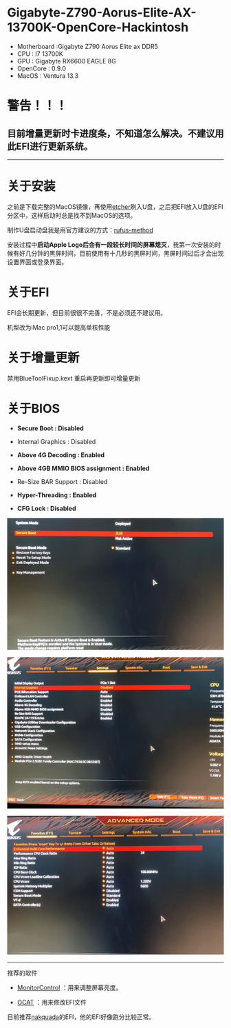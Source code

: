 # Gigabyte-Z790-Aorus-Elite-AX-13700K-OpenCore-Hackintosh

- Motherboard :Gigabyte Z790 Aorus Elite ax DDR5
- CPU : I7 13700K
- GPU : Gigabyte RX6600 EAGLE 8G
- OpenCore : 0.9.0
- MacOS : Ventura 13.3

# 警告！！！

## 目前增量更新时卡进度条，不知道怎么解决。不建议用此EFI进行更新系统。

---


# 关于安装

之前是下载完整的MacOS镜像，再使用[etcher](https://github.com/balena-io/etcher)刷入U盘，之后把EFI放入U盘的EFI分区中，这样启动时总是找不到MacOS的选项。

制作U盘启动盘我是用官方建议的方式：[rufus-method](https://dortania.github.io/OpenCore-Install-Guide/installer-guide/windows-install.html#rufus-method)

安装过程中**启动Apple Logo后会有一段较长时间的屏幕熄灭**，我第一次安装的时候有好几分钟的黑屏时间，目前使用有十几秒的黑屏时间，黑屏时间过后才会出现设置界面或登录界面。

# 关于EFI

EFI会长期更新，但目前很很不完善，不是必须还不建议用。

机型改为iMac pro1,1可以提高单核性能

# 关于增量更新

禁用BlueToolFixup.kext 重启再更新即可增量更新

# 关于BIOS

- **Secure Boot : Disabled**

- Internal Graphics : Disabled

- **Above 4G Decoding : Enabled**

- **Above 4GB MMIO BIOS assignment : Enabled**

- Re-Size BAR Support : Disabled

- **Hyper-Threading : Enabled**

- **CFG Lock : Disabled**

![image info](./1.png)

![image info](./2.png)

![image info](./3.png)



---

推荐的软件

- [MonitorControl](https://github.com/MonitorControl/MonitorControl) ：用来调整屏幕亮度。

- [OCAT](https://github.com/ic005k/OCAuxiliaryTools/releases) ：用来修改EFI文件

目前推荐[nakquada](https://github.com/nakquada/Z790-Hackintosh)的EFI，他的EFI好像跑分比较正常。
